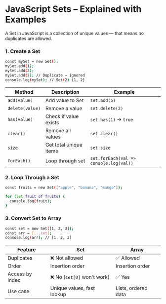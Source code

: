 

# JavaScript Sets – Explained with Examples
A Set in JavaScript is a collection of unique values — that means no duplicates are allowed.

### 1. Create a Set
```bash
const mySet = new Set();
mySet.add(1);
mySet.add(2);
mySet.add(2); // Duplicate – ignored
console.log(mySet); // Set(2) {1, 2}

```

| Method          | Description            | Example                                |
| --------------- | ---------------------- | -------------------------------------- |
| `add(value)`    | Add value to Set       | `set.add(5)`                           |
| `delete(value)` | Remove a value         | `set.delete(2)`                        |
| `has(value)`    | Check if value exists  | `set.has(1)` → `true`                  |
| `clear()`       | Remove all values      | `set.clear()`                          |
| `size`          | Get total unique items | `set.size`                             |
| `forEach()`     | Loop through set       | `set.forEach(val => console.log(val))` |

### 2. Loop Through a Set
```bash
const fruits = new Set(["apple", "banana", "mango"]);

for (let fruit of fruits) {
  console.log(fruit);
}
```

### 3. Convert Set to Array
```bash
const set = new Set([1, 2, 3]);
const arr = [...set];
console.log(arr); // [1, 2, 3]
```

| Feature         | Set                        | Array               |
| --------------- | -------------------------- | ------------------- |
| Duplicates      | ❌ Not allowed              | ✅ Allowed           |
| Order           | Insertion order            | Insertion order     |
| Access by index | ❌ No (`set[0]` won't work) | ✅ Yes               |
| Use case        | Unique values, fast lookup | Lists, ordered data |

